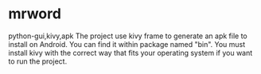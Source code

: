 # mrword
python-gui,kivy,apk
The project use kivy frame to generate an apk file to install on Android.
You can find it within package named "bin".
You must install kivy with the correct way that fits your operating system if you want to run the project.
